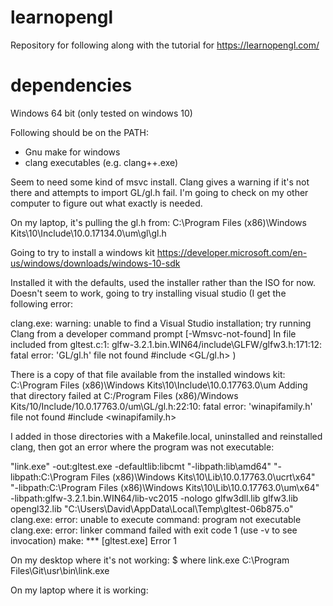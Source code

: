 # learnopengl
Repository for following along with the tutorial for https://learnopengl.com/

# dependencies
Windows 64 bit (only tested on windows 10)

Following should be on the PATH:
* Gnu make for windows
* clang executables (e.g. clang++.exe)

Seem to need some kind of msvc install. Clang gives a warning if it's not there
and attempts to import GL/gl.h fail. I'm going to check on my other computer to
figure out what exactly is needed.

On my laptop, it's pulling the gl.h from:
C:\Program Files (x86)\Windows Kits\10\Include\10.0.17134.0\um\gl\gl.h

Going to try to install a windows kit
https://developer.microsoft.com/en-us/windows/downloads/windows-10-sdk

Installed it with the defaults, used the installer rather than the ISO for now.
Doesn't seem to work, going to try installing visual studio
(I get the following error:

clang.exe: warning: unable to find a Visual Studio installation; try running Clang from a developer command prompt [-Wmsvc-not-found]
In file included from gltest.c:1:
glfw-3.2.1.bin.WIN64/include\GLFW/glfw3.h:171:12: fatal error: 'GL/gl.h' file not found
  #include <GL/gl.h>
)

There is a copy of that file available from the installed windows kit: C:\Program Files (x86)\Windows Kits\10\Include\10.0.17763.0\um
Adding that directory failed at 
C:/Program Files (x86)/Windows Kits/10/Include/10.0.17763.0/um\GL/gl.h:22:10: fatal error: 'winapifamily.h' file not found
#include <winapifamily.h>

I added in those directories with a Makefile.local, uninstalled and reinstalled clang, then got an error where the program was not executable:

 "link.exe" -out:gltest.exe -defaultlib:libcmt "-libpath:lib\\amd64" "-libpath:C:\\Program Files (x86)\\Windows Kits\\10\\Lib\\10.0.17763.0\\ucrt\\x64" "-libpath:C:\\Program Files (x86)\\Windows Kits\\10\\Lib\\10.0.17763.0\\um\\x64" -libpath:glfw-3.2.1.bin.WIN64/lib-vc2015 -nologo glfw3dll.lib glfw3.lib opengl32.lib "C:\\Users\\David\\AppData\\Local\\Temp\\gltest-06b875.o"
clang.exe: error: unable to execute command: program not executable
clang.exe: error: linker command failed with exit code 1 (use -v to see invocation)
make: *** [gltest.exe] Error 1

On my desktop where it's not working:
$ where link.exe
C:\Program Files\Git\usr\bin\link.exe

On my laptop where it is working:


